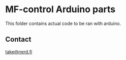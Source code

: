 # MF-control Arduino parts

This folder contains actual code to be ran with arduino.

## Contact

take@nerd.fi
